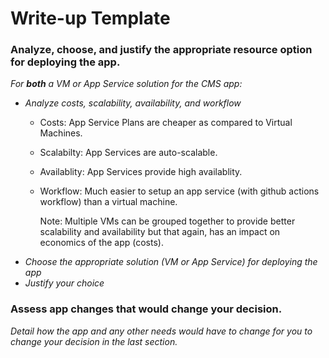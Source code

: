 # Write-up Template

### Analyze, choose, and justify the appropriate resource option for deploying the app.

*For **both** a VM or App Service solution for the CMS app:*
- *Analyze costs, scalability, availability, and workflow*
  - Costs: App Service Plans are cheaper as compared to Virtual Machines.
  - Scalabilty: App Services are auto-scalable.
  - Availablity: App Services provide high availablity.
  - Workflow: Much easier to setup an app service (with github actions workflow) than a virtual machine.
    
    Note: Multiple VMs can be grouped together to provide better scalability and availability but that again, has an impact on economics of the app (costs).
- *Choose the appropriate solution (VM or App Service) for deploying the app*
- *Justify your choice*

### Assess app changes that would change your decision.

*Detail how the app and any other needs would have to change for you to change your decision in the last section.* 
